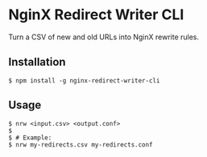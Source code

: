 # NginX Redirect Writer CLI

Turn a CSV of new and old URLs into NginX rewrite rules.

## Installation

```
$ npm install -g nginx-redirect-writer-cli
```

## Usage

```
$ nrw <input.csv> <output.conf>
$
$ # Example:
$ nrw my-redirects.csv my-redirects.conf
```
